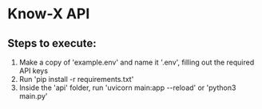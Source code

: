 # Know-X API

## Steps to execute:
1. Make a copy of 'example.env' and name it '.env', filling out the required API keys
2. Run 'pip install -r requirements.txt'
3. Inside the 'api' folder, run 'uvicorn main:app --reload' or 'python3 main.py'